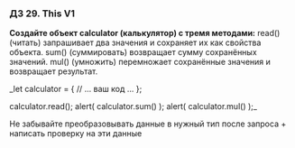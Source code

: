 ### ДЗ 29. This V1

**Создайте объект calculator (калькулятор) с тремя методами:**
read() (читать) запрашивает два значения и сохраняет их как свойства объекта.
sum() (суммировать) возвращает сумму сохранённых значений.
mul() (умножить) перемножает сохранённые значения и возвращает результат.

_let calculator = {
// ... ваш код ...
};

calculator.read();
alert( calculator.sum() );
alert( calculator.mul() );_

Не забывайте преобразовывать данные в нужный тип после запроса + написать проверку на эти данные